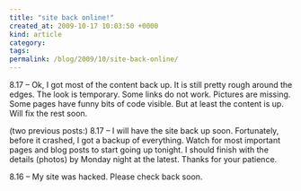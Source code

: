 ```yaml
---
title: "site back online!"
created_at: 2009-10-17 10:03:50 +0000
kind: article
category: 
tags: 
permalink: /blog/2009/10/site-back-online/
---
```


8.17 – Ok, I got most of the content back up. It is still pretty rough around the edges. The look is temporary. Some links do not work. Pictures are missing. Some pages have funny bits of code visible. But at least the content is up. Will fix the rest soon.

(two previous posts:) 8.17 – I will have the site back up soon. Fortunately, before it crashed, I got a backup of everything. Watch for most important pages and blog posts to start going up tonight. I should finish with the details (photos) by Monday night at the latest. Thanks for your patience.

8.16 – My site was hacked. Please check back soon.